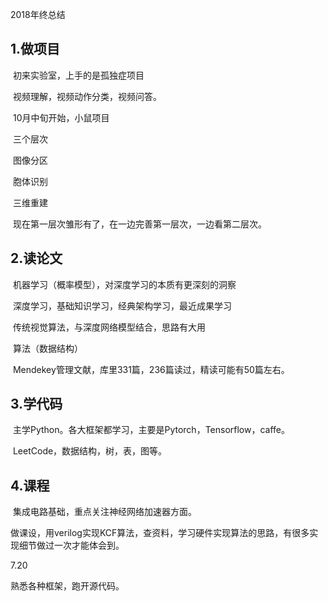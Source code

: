 2018年终总结

## 1.做项目

​	初来实验室，上手的是孤独症项目

​		视频理解，视频动作分类，视频问答。

​	10月中旬开始，小鼠项目

​		三个层次

​			图像分区

​			胞体识别

​			三维重建

​		现在第一层次雏形有了，在一边完善第一层次，一边看第二层次。

## 2.读论文

​	机器学习（概率模型），对深度学习的本质有更深刻的洞察

​	深度学习，基础知识学习，经典架构学习，最近成果学习

​	传统视觉算法，与深度网络模型结合，思路有大用

​	算法（数据结构）

​	Mendekey管理文献，库里331篇，236篇读过，精读可能有50篇左右。

## 3.学代码

​	主学Python。各大框架都学习，主要是Pytorch，Tensorflow，caffe。

​	LeetCode，数据结构，树，表，图等。

## 4.课程

​	集成电路基础，重点关注神经网络加速器方面。

​	做课设，用verilog实现KCF算法，查资料，学习硬件实现算法的思路，有很多实现细节做过一次才能体会到。





7.20

熟悉各种框架，跑开源代码。

